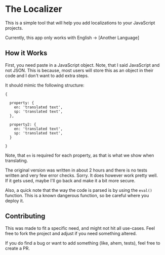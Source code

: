# The Localizer

This is a simple tool that will help you add localizations to your JavaScript projects.

Currently, this app only works with English -> [Another Language]

## How it Works

First, you need paste in a JavaScript object. Note, that I said JavaScript and not JSON. This is because, most users will store this as an object in their code and I don't want to add extra steps.

It should mimic the following structure:

```
{

  property: {
    en: 'translated text',
    sp: 'translated text',
  },

  property2: {
    en: 'translated text',
    sp: 'translated text',
  }

}
```

Note, that `en` is required for each property, as that is what we show when translating.

The original version was written in about 2 hours and there is no tests written and very few error checks. Sorry. It does however work pretty well. If it gets used, maybe I'll go back and make it a bit more secure.

Also, a quick note that the way the code is parsed is by using the `eval()` function. This is a known dangerous function, so be careful where you deploy it.

## Contributing

This was made to fit a specific need, and might not hit all use-cases. Feel free to fork the project and adjust if you need something altered.

If you do find a bug or want to add something (like, ahem, tests), feel free to create a PR. 